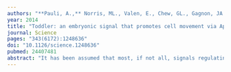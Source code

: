 ```yaml
---
authors: "**Pauli, A.,** Norris, ML., Valen, E., Chew, GL., Gagnon, JA., Zimmerman, S., Mitchell, A., Ma, J., Dubrulle, J., Reyon, D., Tsai, SQ., Joung, JK., Saghatelian, A., Schier, AF."
year: 2014
title: "Toddler: an embryonic signal that promotes cell movement via Apelin receptors"
journal: Science
pages: "343(6172):1248636"
doi: "10.1126/science.1248636"
pubmed: 24407481
abstract: "It has been assumed that most, if not all, signals regulating early development have been identified. Contrary to this expectation, we identified 28 candidate signaling proteins expressed during zebrafish embryogenesis, including Toddler, a short, conserved, and secreted peptide. Both absence and overproduction of Toddler reduce the movement of mesendodermal cells during zebrafish gastrulation. Local and ubiquitous production of Toddler promote cell movement, suggesting that Toddler is neither an attractant nor a repellent but acts globally as a motogen. Toddler drives internalization of G protein-coupled APJ/Apelin receptors, and activation of APJ/Apelin signaling rescues toddler mutants. These results indicate that Toddler is an activator of APJ/Apelin receptor signaling, promotes gastrulation movements, and might be the first in a series of uncharacterized developmental signals."
---
```

